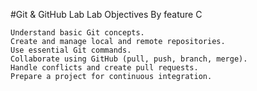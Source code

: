 #Git & GitHub Lab
Lab Objectives By feature C

    Understand basic Git concepts.
    Create and manage local and remote repositories.
    Use essential Git commands.
    Collaborate using GitHub (pull, push, branch, merge).
    Handle conflicts and create pull requests.
    Prepare a project for continuous integration.
